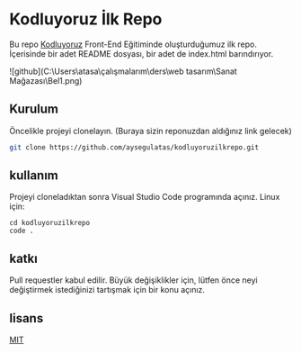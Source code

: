# Kodluyoruz İlk Repo

Bu repo [Kodluyoruz](https://www.kodluyoruz.org) Front-End Eğitiminde oluşturduğumuz ilk repo. İçerisinde bir adet README dosyası, bir adet de index.html barındırıyor.

![github](C:\Users\atasa\çalışmalarım\ders\web tasarım\Sanat Mağazası\Bel1.png)

## Kurulum

Öncelikle projeyi clonelayın. (Buraya sizin reponuzdan aldığınız link gelecek)
```bash
git clone https://github.com/aysegulatas/kodluyoruzilkrepo.git 
```
## kullanım
Projeyi cloneladıktan sonra Visual Studio Code programında açınız.
Linux için:
```linux
cd kodluyoruzilkrepo
code .
```
## katkı
Pull requestler kabul edilir. Büyük değişiklikler için, lütfen önce neyi değiştirmek istediğinizi tartışmak için bir konu açınız.
## lisans
[MIT](https://choosealicense.com/licenses/mit/) 